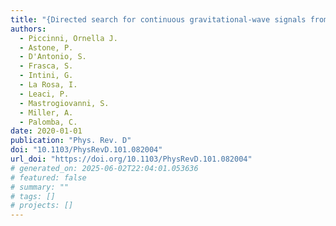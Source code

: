 ```yaml
---
title: "{Directed search for continuous gravitational-wave signals from the Galactic Center in the Advanced LIGO second observing run}"
authors:
  - Piccinni, Ornella J.
  - Astone, P.
  - D'Antonio, S.
  - Frasca, S.
  - Intini, G.
  - La Rosa, I.
  - Leaci, P.
  - Mastrogiovanni, S.
  - Miller, A.
  - Palomba, C.
date: 2020-01-01
publication: "Phys. Rev. D"
doi: "10.1103/PhysRevD.101.082004"
url_doi: "https://doi.org/10.1103/PhysRevD.101.082004"
# generated_on: 2025-06-02T22:04:01.053636
# featured: false
# summary: ""
# tags: []
# projects: []
---
```

